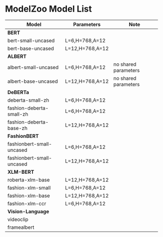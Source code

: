 # ModelZoo Model List

| Model | Parameters | Note |
| --- | --- | --- |
| **BERT**  |
| bert-small-uncased | L=6,H=768,A=12 |  |
| bert-base-uncased | L=12,H=768,A=12 |  |
| **ALBERT**  |
| albert-small-uncased | L=6,H=768,A=12 | no shared parameters |
| albert-base-uncased | L=12,H=768,A=12 | no shared parameters |
| **DeBERTa**  |
| deberta-small-zh | L=6,H=768,A=12 |  |
| fashion-deberta-small-zh | L=6,H=768,A=12 |  |
| fashion-deberta-base-zh | L=12,H=768,A=12 |  |
| **FashionBERT**  |
| fashionbert-small-uncased | L=6,H=768,A=12 |  |
| fashionbert-small-uncased | L=12,H=768,A=12 |  |
| **XLM-BERT**  |
| roberta-xlm-base | L=12,H=768,A=12 |  |
| fashion-xlm-small | L=6,H=768,A=12 |  |
| fashion-xlm-base | L=12,H=768,A=12 |  |
| fashion-xlm-ccr | L=6,H=768,A=12 |  |
| **Vision-Language**  |
| videoclip | |  |
| framealbert | |  |